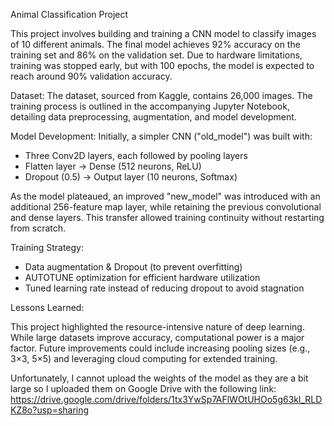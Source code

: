 Animal Classification Project

This project involves building and training a CNN model to classify images of 10 different animals. The final model achieves 92% accuracy on the training set and 86% on the validation set. Due to hardware limitations, training was stopped early, but with 100 epochs, the model is expected to reach around 90% validation accuracy.

Dataset: 
The dataset, sourced from Kaggle, contains 26,000 images. The training process is outlined in the accompanying Jupyter Notebook, detailing data preprocessing, augmentation, and model development.

Model Development:
Initially, a simpler CNN ("old_model") was built with:
- Three Conv2D layers, each followed by pooling layers
- Flatten layer → Dense (512 neurons, ReLU)
- Dropout (0.5) → Output layer (10 neurons, Softmax)

As the model plateaued, an improved "new_model" was introduced with an additional 256-feature map layer, while retaining the previous convolutional and dense layers. This transfer allowed training continuity without restarting from scratch.

Training Strategy:
- Data augmentation & Dropout (to prevent overfitting)
- AUTOTUNE optimization for efficient hardware utilization
- Tuned learning rate instead of reducing dropout to avoid stagnation

Lessons Learned:

This project highlighted the resource-intensive nature of deep learning. While large datasets improve accuracy, computational power is a major factor. Future improvements could include increasing pooling sizes (e.g., 3×3, 5×5) and leveraging cloud computing for extended training.

Unfortunately, I cannot upload the weights of the model as they are a bit large so I uploaded them on Google Drive with the following link: https://drive.google.com/drive/folders/1tx3YwSp7AFlWOtUHOo5g63kl_RLDKZ8o?usp=sharing
